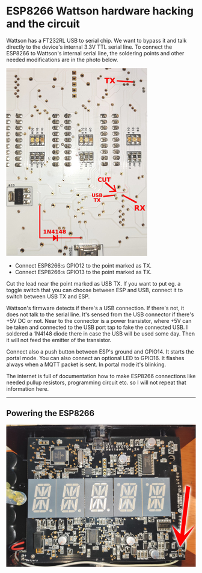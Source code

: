# ESP8266 Wattson hardware hacking and the circuit

Wattson has a FT232RL USB to serial chip. We want to bypass it and talk directly to the device's 
internal 3.3V TTL serial line. To connect the ESP8266 to Wattson's internal serial line, the soldering 
points and other needed modifications are in the photo below.

![wattson_board_under2_small.jpg](i/wattson_board_under2_small.jpg)

- Connect ESP8266:s GPIO12 to the point marked as TX.
- Connect ESP8266:s GPIO13 to the point marked as TX.

Cut the lead near the point marked as USB TX. If you want to put eg. a toggle switch that you can choose
between ESP and USB, connect it to switch between USB TX and ESP.

Wattson's firmware detects if there's a USB connection. If there's not, it does not talk to the serial 
line. It's sensed from the USB connector if there's +5V DC or not. Near to the connector is a power 
transistor, where +5V can be taken and connected to the USB port tap to fake the connected USB. I soldered
a 1N4148 diode there in case the USB will be used some day. Then it will not feed the emitter of the transistor.

Connect also a push button between ESP's ground and GPIO14. It starts the portal mode. You can also 
connect an optional LED to GPIO16. It flashes always when a MQTT packet is sent. In portal mode it's 
blinking.

The internet is full of documentation how to make ESP8266 connections like needed pullup resistors,
programming circuit etc. so I will not repeat that information here.

----------

## Powering the ESP8266

![wattson_board.jpg](i/wattson_board.jpg)